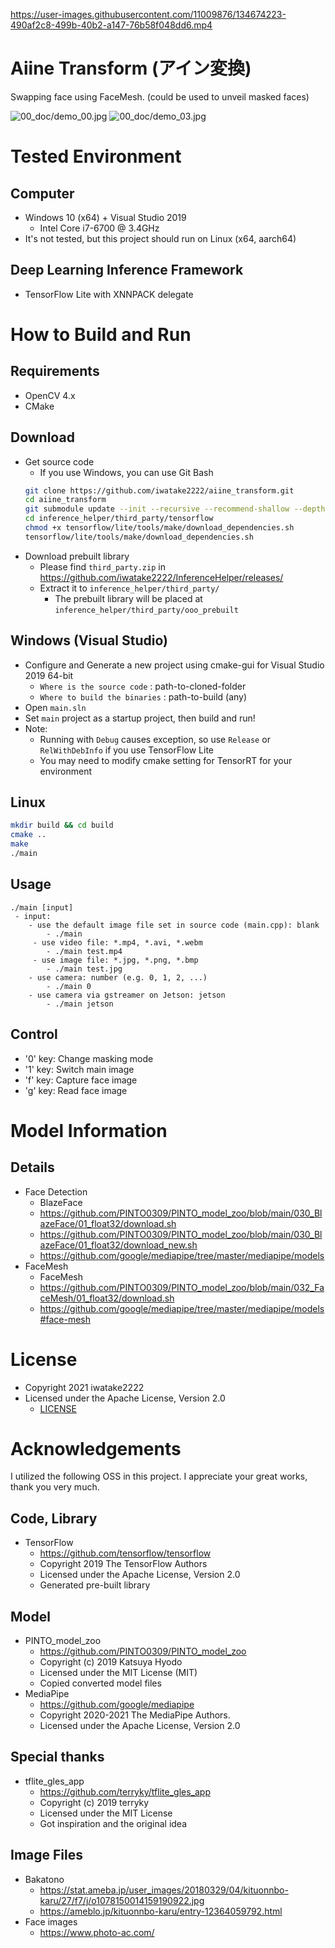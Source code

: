 https://user-images.githubusercontent.com/11009876/134674223-490af2c8-499b-40b2-a147-76b58f048dd6.mp4

# Aiine Transform (アイン変換)
Swapping face using FaceMesh. (could be used to unveil masked faces)

![00_doc/demo_00.jpg](00_doc/demo_00.jpg)
![00_doc/demo_03.jpg](00_doc/demo_03.jpg)

# Tested Environment
## Computer
- Windows 10 (x64) + Visual Studio 2019
    - Intel Core i7-6700 @ 3.4GHz
- It's not tested, but this project should run on Linux (x64, aarch64)

## Deep Learning Inference Framework
- TensorFlow Lite with XNNPACK delegate

# How to Build and Run
## Requirements
- OpenCV 4.x
- CMake

## Download 
- Get source code
    - If you use Windows, you can use Git Bash
    ```sh
    git clone https://github.com/iwatake2222/aiine_transform.git
    cd aiine_transform
    git submodule update --init --recursive --recommend-shallow --depth 1
    cd inference_helper/third_party/tensorflow
    chmod +x tensorflow/lite/tools/make/download_dependencies.sh
    tensorflow/lite/tools/make/download_dependencies.sh
    ```
- Download prebuilt library
    - Please find `third_party.zip` in https://github.com/iwatake2222/InferenceHelper/releases/
    - Extract it to `inference_helper/third_party/`
        - The prebuilt library will be placed at `inference_helper/third_party/ooo_prebuilt`

## Windows (Visual Studio)
- Configure and Generate a new project using cmake-gui for Visual Studio 2019 64-bit
    - `Where is the source code` : path-to-cloned-folder
    - `Where to build the binaries` : path-to-build	(any)
- Open `main.sln`
- Set `main` project as a startup project, then build and run!
- Note:
    - Running with `Debug` causes exception, so use `Release` or `RelWithDebInfo` if you use TensorFlow Lite
    - You may need to modify cmake setting for TensorRT for your environment

## Linux
```sh
mkdir build && cd build
cmake ..
make
./main
```

## Usage
```
./main [input]
 - input:
    - use the default image file set in source code (main.cpp): blank
        - ./main
     - use video file: *.mp4, *.avi, *.webm
        - ./main test.mp4
     - use image file: *.jpg, *.png, *.bmp
        - ./main test.jpg
    - use camera: number (e.g. 0, 1, 2, ...)
        - ./main 0
    - use camera via gstreamer on Jetson: jetson
        - ./main jetson
```

## Control
- '0' key: Change masking mode
- '1' key: Switch main image
- 'f' key: Capture face image
- 'g' key: Read face image


# Model Information
## Details
- Face Detection
    - BlazeFace
    - https://github.com/PINTO0309/PINTO_model_zoo/blob/main/030_BlazeFace/01_float32/download.sh
    - https://github.com/PINTO0309/PINTO_model_zoo/blob/main/030_BlazeFace/01_float32/download_new.sh
    - https://github.com/google/mediapipe/tree/master/mediapipe/models
- FaceMesh
    - FaceMesh
    - https://github.com/PINTO0309/PINTO_model_zoo/blob/main/032_FaceMesh/01_float32/download.sh
    - https://github.com/google/mediapipe/tree/master/mediapipe/models#face-mesh


# License
- Copyright 2021 iwatake2222
- Licensed under the Apache License, Version 2.0
    - [LICENSE](LICENSE)


# Acknowledgements
I utilized the following OSS in this project. I appreciate your great works, thank you very much.

## Code, Library
- TensorFlow
    - https://github.com/tensorflow/tensorflow
    - Copyright 2019 The TensorFlow Authors
    - Licensed under the Apache License, Version 2.0
    - Generated pre-built library

## Model
- PINTO_model_zoo
    - https://github.com/PINTO0309/PINTO_model_zoo
    - Copyright (c) 2019 Katsuya Hyodo
    - Licensed under the MIT License (MIT)
    - Copied converted model files
- MediaPipe
    - https://github.com/google/mediapipe
    - Copyright 2020-2021 The MediaPipe Authors.
    - Licensed under the Apache License, Version 2.0

## Special thanks
- tflite_gles_app
   - https://github.com/terryky/tflite_gles_app
   - Copyright (c) 2019 terryky
   - Licensed under the MIT License
   - Got inspiration and the original idea

## Image Files
- Bakatono
    - https://stat.ameba.jp/user_images/20180329/04/kituonnbo-karu/27/f7/j/o1078150014159190922.jpg
    - https://ameblo.jp/kituonnbo-karu/entry-12364059792.html
- Face images
    - https://www.photo-ac.com/

